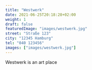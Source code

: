 ```yaml
---
title: "Westwerk"
date: 2021-06-25T20:18:28+02:00
weight: 1
draft: false
featuredImage: "images/westwerk.jpg"
street: "Straße 123"
city: "12345 Hamburg"
tel: "040 123456"
images: ["images/westwerk.jpg"]
---
```


Westwerk is an art place
